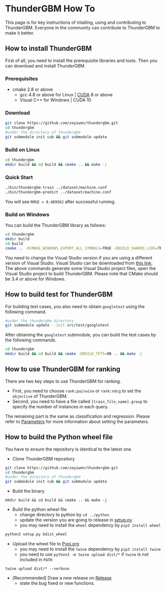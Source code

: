 ThunderGBM How To
======
This page is for key instructions of intalling, using and contributing to ThunderGBM. Everyone in the community can contribute to ThunderGBM to make it better.

## How to install ThunderGBM
First of all, you need to install the prerequisite libraries and tools. Then you can download and install ThunderGBM. 
### Prerequisites
* cmake 2.8 or above
    * gcc 4.8 or above for Linux | [CUDA](https://developer.nvidia.com/cuda-downloads) 8 or above
    * Visual C++ for Windows | CUDA 10


### Download
```bash
git clone https://github.com/zeyiwen/thundergbm.git
cd thundergbm
#under the directory of thundergbm
git submodule init cub && git submodule update
```
### Build on Linux 
```bash
cd thundergbm
mkdir build && cd build && cmake .. && make -j
```

### Quick Start
```bash
./bin/thundergbm-train ../dataset/machine.conf
./bin/thundergbm-predict ../dataset/machine.conf
```
You will see `RMSE = 0.489562` after successful running.

### Build on Windows
You can build the ThunderGBM library as follows:
```bash
cd thundergbm
mkdir build
cd build
cmake .. -DCMAKE_WINDOWS_EXPORT_ALL_SYMBOLS=TRUE -DBUILD_SHARED_LIBS=TRUE -G "Visual Studio 15 2017 Win64"
```
You need to change the Visual Studio version if you are using a different version of Visual Studio. Visual Studio can be downloaded from [this link](https://www.visualstudio.com/vs/). The above commands generate some Visual Studio project files, open the Visual Studio project to build ThunderGBM. Please note that CMake should be 3.4 or above for Windows.

## How to build test for ThunderGBM
For building test cases, you also need to obtain ``googletest`` using the following command.
```bash
#under the thundergbm directory
git submodule update --init src/test/googletest
```
After obtaining the ``googletest`` submodule, you can build the test cases by the following commands.
```bash
cd thundergbm
mkdir build && cd build && cmake -DBUILD_TETS=ON .. && make -j
```

## How to use ThunderGBM for ranking

There are two key steps to use ThunderGBM for ranking.
* First, you need to choose ``rank:pairwise`` or ``rank:ndcg`` to set the ``objective`` of ThunderGBM.
* Second, you need to have a file called ``[train_file_name].group`` to specify the number of instances in each query.

The remaining part is the same as classification and regression. Please refer to [Parameters](parameters.md) for more information about setting the parameters.

## How to build the Python wheel file
You have to ensure the repository is identical to the latest one.
* Clone ThunderGBM repository
```bash
git clone https://github.com/zeyiwen/thundergbm.git
cd thundergbm
#under the directory of thundergbm
git submodule init cub && git submodule update
```
* Build the binary
```base
mkdir build && cd build && cmake .. && make -j
```
* Build the python wheel file
    - change directory to python by `cd ../python`
    - update the version you are going to release in [setup.py](https://github.com/Xtra-Computing/thundergbm/blob/c89d6da6008f945c09aae521c95cfe5b8bdd8db5/python/setup.py#L20)
    - you may need to install the `wheel` dependency by ``pip3 install wheel``
```bash
python3 setup.py bdist_wheel
```
* Upload the wheel file to [Pypi.org](https://pypi.org)
    - you may need to install the `twine` dependency by ``pip3 install twine``
    - you need to use ``python3 -m twine upload dist/*`` if ``twine`` is not included in ``PATH``
```sybase
twine upload dist/* --verbose
```
* [Recommended] Draw a new release on [Release](https://github.com/Xtra-Computing/thundergbm/releases)
    * state the bug fixed or new functions.